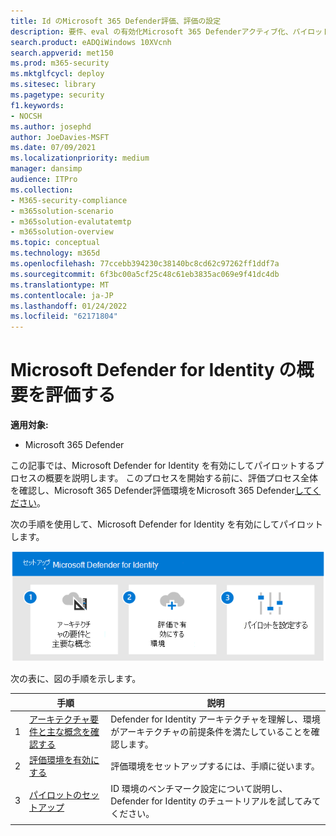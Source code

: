 ```yaml
---
title: Id のMicrosoft 365 Defender評価、評価の設定
description: 要件、eval の有効化Microsoft 365 Defenderアクティブ化、パイロットまたはテストのセットアップを含む ID の評価手順。
search.product: eADQiWindows 10XVcnh
search.appverid: met150
ms.prod: m365-security
ms.mktglfcycl: deploy
ms.sitesec: library
ms.pagetype: security
f1.keywords:
- NOCSH
ms.author: josephd
author: JoeDavies-MSFT
ms.date: 07/09/2021
ms.localizationpriority: medium
manager: dansimp
audience: ITPro
ms.collection:
- M365-security-compliance
- m365solution-scenario
- m365solution-evalutatemtp
- m365solution-overview
ms.topic: conceptual
ms.technology: m365d
ms.openlocfilehash: 77ccebb394230c38140bc8cd62c97262ff1ddf7a
ms.sourcegitcommit: 6f3bc00a5cf25c48c61eb3835ac069e9f41dc4db
ms.translationtype: MT
ms.contentlocale: ja-JP
ms.lasthandoff: 01/24/2022
ms.locfileid: "62171804"
---
```

# <a name="evaluate-microsoft-defender-for-identity-overview"></a>Microsoft Defender for Identity の概要を評価する


**適用対象:**
- Microsoft 365 Defender

この記事では、Microsoft Defender for Identity を有効にしてパイロットするプロセスの概要を説明します。 このプロセスを開始する前に、評価プロセス全体を確認し、Microsoft 365 Defender評価[](eval-overview.md)環境をMicrosoft 365 Defender[してください](eval-create-eval-environment.md)。 
<br>

次の手順を使用して、Microsoft Defender for Identity を有効にしてパイロットします。

![Microsoft Defender for Identity を Defender 評価環境に追加する手順。](../../media/defender/m365-defender-identity-eval-steps.png)

次の表に、図の手順を示します。

| |手順  |説明  |
|---------|---------|---------|
|1|[アーキテクチャ要件と主な概念を確認する](eval-defender-identity-architecture.md)    | Defender for Identity アーキテクチャを理解し、環境がアーキテクチャの前提条件を満たしていることを確認します。       |
|2|[評価環境を有効にする](eval-defender-identity-enable-eval.md)     |   評価環境をセットアップするには、手順に従います。      |
|3|[パイロットのセットアップ](eval-defender-identity-pilot.md)     |   ID 環境のベンチマーク設定について説明し、Defender for Identity のチュートリアルを試してみてください。     |
||||

